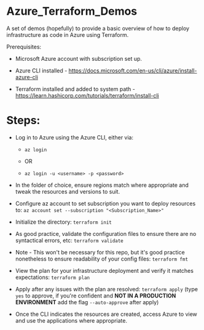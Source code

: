 # Azure_Terraform_Demos

A set of demos (hopefully) to provide a basic overview of how to deploy infrastructure as code in Azure using Terraform.

Prerequisites:

- Microsoft Azure account with subscription set up.

- Azure CLI installed - https://docs.microsoft.com/en-us/cli/azure/install-azure-cli

- Terraform installed and added to system path - https://learn.hashicorp.com/tutorials/terraform/install-cli

# Steps:

- Log in to Azure using the Azure CLI, either via: 

  - `az login` 

  - OR 

  - `az login -u <username> -p <password>`

- In the folder of choice, ensure regions match where appropriate and tweak the resources and versions to suit.

- Configure az account to set subscription you want to deploy resources to: `az account set --subscription "<Subscription_Name>"`

- Initialize the directory: `terraform init`

- As good practice, validate the configuration files to ensure there are no syntactical errors, etc: `terraform validate`

- Note - This won't be necessary for this repo, but it's good practice nonetheless to ensure readability of your config files: `terraform fmt`

- View the plan for your infrastructure deployment and verify it matches expectations: `terraform plan`

- Apply after any issues with the plan are resolved: `terraform apply` (type `yes` to approve, if you're confident and **NOT IN A PRODUCTION ENVIRONMENT** add the flag `--auto-approve` after apply)

- Once the CLI indicates the resources are created, access Azure to view and use the applications where appropriate.
